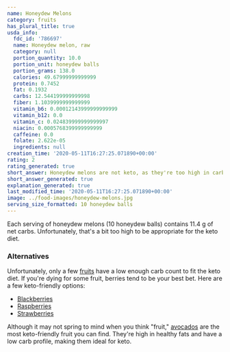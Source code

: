 ```yaml
---
name: Honeydew Melons
category: fruits
has_plural_title: true
usda_info:
  fdc_id: '786697'
  name: Honeydew melon, raw
  category: null
  portion_quantity: 10.0
  portion_unit: honeydew balls
  portion_grams: 138.0
  calories: 49.67999999999999
  protein: 0.7452
  fat: 0.1932
  carbs: 12.544199999999998
  fiber: 1.1039999999999999
  vitamin_b6: 0.00012143999999999999
  vitamin_b12: 0.0
  vitamin_c: 0.024839999999999997
  niacin: 0.0005768399999999999
  caffeine: 0.0
  folate: 2.622e-05
  ingredients: null
creation_time: '2020-05-11T16:27:25.071890+00:00'
rating: 2
rating_generated: true
short_answer: Honeydew melons are not keto, as they're too high in carbs.
short_answer_generated: true
explanation_generated: true
last_modified_time: '2020-05-11T16:27:25.071890+00:00'
image: ../food-images/honeydew-melons.jpg
serving_size_formatted: 10 honeydew balls
---
```

Each serving of honeydew melons (10 honeydew balls) contains 11.4 g of net carbs. Unfortunately, that's a bit too high to be appropriate for the keto diet.

### Alternatives

Unfortunately, only a few [fruits](/category/fruits) have a low enough carb count to fit the keto diet. If you're dying for some fruit, berries tend to be your best bet. Here are a few keto-friendly options:

- [Blackberries](/blackberries)
- [Raspberries](/raspberries)
- [Strawberries](/strawberries)

Although it may not spring to mind when you think "fruit," [avocados](/avocados) are the most keto-friendly fruit you can find. They're high in healthy fats and have a low carb profile, making them ideal for keto.
